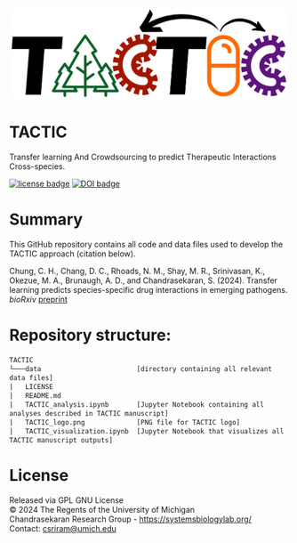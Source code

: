 ![alt text](https://github.com/sriram-lab/TACTIC/blob/master/TACTIC_logo.png?raw=true)

# TACTIC
Transfer learning And Crowdsourcing to predict Therapeutic Interactions Cross-species.

[![license badge](https://img.shields.io/badge/License-GNU%20GPL-blue)](https://github.com/sriram-lab/TACTIC/blob/master/LICENSE)
[![DOI badge](https://badgen.net/badge/DOI/10.1101%2F2024.06.04.597386/blue)](https://doi.org/10.1101/2024.06.04.597386)

# Summary
This GitHub repository contains all code and data files used to develop the TACTIC approach (citation below).  
  
Chung, C. H., Chang, D. C., Rhoads, N. M., Shay, M. R., Srinivasan, K., Okezue, M. A., Brunaugh, A. D., and Chandrasekaran, S. (2024). Transfer learning predicts species-specific drug interactions in emerging pathogens. *bioRxiv* [preprint](https://doi.org/10.1101/2024.06.04.597386)

# Repository structure: 
```
TACTIC
└───data                        [directory containing all relevant data files]
|   LICENSE
|   README.md
|   TACTIC_analysis.ipynb       [Jupyter Notebook containing all analyses described in TACTIC manuscript]
|   TACTIC_logo.png             [PNG file for TACTIC logo]
|   TACTIC_visualization.ipynb  [Jupyter Notebook that visualizes all TACTIC manuscript outputs]
```

# License
Released via GPL GNU License  
&copy; 2024 The Regents of the University of Michigan  
Chandrasekaran Research Group - https://systemsbiologylab.org/  
Contact: csriram@umich.edu  
